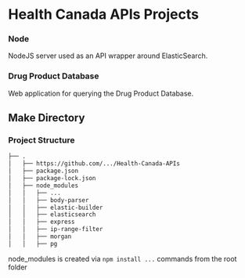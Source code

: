 # Health Canada APIs Projects

### Node
NodeJS server used as an API wrapper around ElasticSearch.

### Drug Product Database
Web application for querying the Drug Product Database.

## Make Directory
### Project Structure
```bash
├── .
│   ├── https://github.com/.../Health-Canada-APIs
│   ├── package.json
│   ├── package-lock.json
│   ├── node_modules
│   │   ├── ...
│   │   ├── body-parser
│   │   ├── elastic-builder
│   │   ├── elasticsearch
│   │   ├── express
│   │   ├── ip-range-filter
│   │   ├── morgan
│   │   ├── pg
```
node_modules is created via `npm install ...` commands from the root folder
